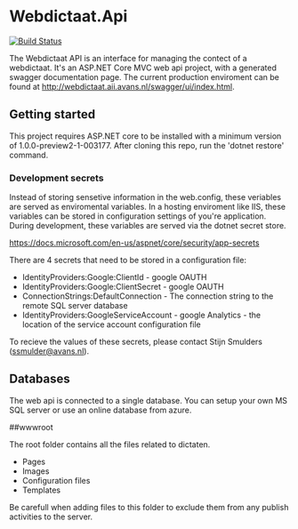 # Webdictaat.Api

[![Build Status](https://travis-ci.org/Webdictaat/Webdictaat.Api.svg?branch=master)](https://travis-ci.org/Webdictaat/Webdictaat.Api)

The Webdictaat API is an interface for managing the contect of a webdictaat. It's an ASP.NET Core MVC web api project, with a generated swagger documentation page. The current production enviroment can be found at http://webdictaat.aii.avans.nl/swagger/ui/index.html.

## Getting started
This project requires ASP.NET core to be installed with a minimum version of 1.0.0-preview2-1-003177.
After cloning this repo, run the 'dotnet restore' command. 

### Development secrets
Instead of storing sensetive information in the web.config, these veriables are served as enviromental variables. In a hosting enviroment like IIS, these variables can be stored in configuration settings of you're application. During development, these variables are served via the dotnet secret store. 

https://docs.microsoft.com/en-us/aspnet/core/security/app-secrets

There are 4 secrets that need to be stored in a configuration file: 
* IdentityProviders:Google:ClientId - google OAUTH
* IdentityProviders:Google:ClientSecret - google OAUTH
* ConnectionStrings:DefaultConnection - The connection string to the remote SQL server database
* IdentityProviders:GoogleServiceAccount - google Analytics - the location of the service account configuration file

To recieve the values of these secrets, please contact Stijn Smulders (ssmulder@avans.nl). 

## Databases
The web api is connected to a single database. You can setup your own MS SQL server or use an online database from azure. 

##wwwroot

The root folder contains all the files related to dictaten. 
* Pages
* Images
* Configuration files
* Templates

Be carefull when adding files to this folder to exclude them from any publish activities to the server.
